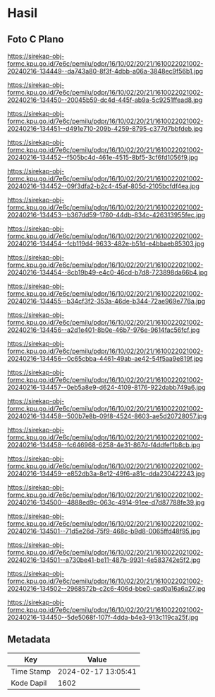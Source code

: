 # Hasil

## Foto C Plano

https://sirekap-obj-formc.kpu.go.id/7e6c/pemilu/pdpr/16/10/02/20/21/1610022021002-20240216-134449--da743a80-8f3f-4dbb-a06a-3848ec9f56b1.jpg

https://sirekap-obj-formc.kpu.go.id/7e6c/pemilu/pdpr/16/10/02/20/21/1610022021002-20240216-134450--20045b59-dc4d-445f-ab9a-5c9251ffead8.jpg

https://sirekap-obj-formc.kpu.go.id/7e6c/pemilu/pdpr/16/10/02/20/21/1610022021002-20240216-134451--d491e710-209b-4259-8795-c377d7bbfdeb.jpg

https://sirekap-obj-formc.kpu.go.id/7e6c/pemilu/pdpr/16/10/02/20/21/1610022021002-20240216-134452--f505bc4d-461e-4515-8bf5-3cf6fd1056f9.jpg

https://sirekap-obj-formc.kpu.go.id/7e6c/pemilu/pdpr/16/10/02/20/21/1610022021002-20240216-134452--09f3dfa2-b2c4-45af-805d-2105bcfdf4ea.jpg

https://sirekap-obj-formc.kpu.go.id/7e6c/pemilu/pdpr/16/10/02/20/21/1610022021002-20240216-134453--b367dd59-1780-44db-834c-426313955fec.jpg

https://sirekap-obj-formc.kpu.go.id/7e6c/pemilu/pdpr/16/10/02/20/21/1610022021002-20240216-134454--fcb119d4-9633-482e-b51d-e4bbaeb85303.jpg

https://sirekap-obj-formc.kpu.go.id/7e6c/pemilu/pdpr/16/10/02/20/21/1610022021002-20240216-134454--8cb19b49-e4c0-46cd-b7d8-723898da66b4.jpg

https://sirekap-obj-formc.kpu.go.id/7e6c/pemilu/pdpr/16/10/02/20/21/1610022021002-20240216-134455--b34cf3f2-353a-46de-b344-72ae969e776a.jpg

https://sirekap-obj-formc.kpu.go.id/7e6c/pemilu/pdpr/16/10/02/20/21/1610022021002-20240216-134456--a2d1e401-8b0e-46b7-976e-9614fac56fcf.jpg

https://sirekap-obj-formc.kpu.go.id/7e6c/pemilu/pdpr/16/10/02/20/21/1610022021002-20240216-134456--0c65cbba-4461-49ab-ae42-54f5aa9e819f.jpg

https://sirekap-obj-formc.kpu.go.id/7e6c/pemilu/pdpr/16/10/02/20/21/1610022021002-20240216-134457--0eb5a8e9-d624-4109-8176-922dabb749a6.jpg

https://sirekap-obj-formc.kpu.go.id/7e6c/pemilu/pdpr/16/10/02/20/21/1610022021002-20240216-134458--500b7e8b-09f8-4524-8603-ae5d20728057.jpg

https://sirekap-obj-formc.kpu.go.id/7e6c/pemilu/pdpr/16/10/02/20/21/1610022021002-20240216-134458--fc646968-6258-4e31-867d-f4ddfef1b8cb.jpg

https://sirekap-obj-formc.kpu.go.id/7e6c/pemilu/pdpr/16/10/02/20/21/1610022021002-20240216-134459--e852db3a-8e12-49f6-a81c-dda230422243.jpg

https://sirekap-obj-formc.kpu.go.id/7e6c/pemilu/pdpr/16/10/02/20/21/1610022021002-20240216-134500--4888ed9c-063c-4914-91ee-d7d87788fe39.jpg

https://sirekap-obj-formc.kpu.go.id/7e6c/pemilu/pdpr/16/10/02/20/21/1610022021002-20240216-134501--71d5e26d-75f9-468c-b9d8-0065ffd48f95.jpg

https://sirekap-obj-formc.kpu.go.id/7e6c/pemilu/pdpr/16/10/02/20/21/1610022021002-20240216-134501--a730be41-be11-487b-9931-4e583742e5f2.jpg

https://sirekap-obj-formc.kpu.go.id/7e6c/pemilu/pdpr/16/10/02/20/21/1610022021002-20240216-134502--2968572b-c2c6-406d-bbe0-cad0a16a6a27.jpg

https://sirekap-obj-formc.kpu.go.id/7e6c/pemilu/pdpr/16/10/02/20/21/1610022021002-20240216-134450--5de5068f-107f-4dda-b4e3-913c119ca25f.jpg


## Metadata

| Key        | Value               |
| ---------- | ------------------- |
| Time Stamp | 2024-02-17 13:05:41 |
| Kode Dapil | 1602                |



